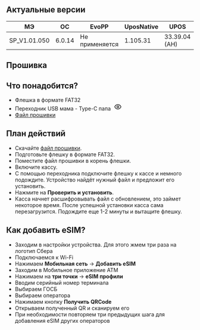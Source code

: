 <style>
   .markdown-content h2 {  
      margin-top: 2rem; 
      margin-bottom: 2rem; 
      font-size: 1.875rem; 
   }
   .markdown-content ul {
      list-style-type: disc; 
      font-size: 1.125rem; 
      display: flex; 
      flex-direction: column; 
      gap: 1rem; 
      padding-left: 20px; 
   }
   .markdown-content a:hover {
      text-decoration: underline;
   }
   .markdown-content table {
      min-width: 100%;
   }
   .markdown-content th {
      padding-left: 0.5rem;    
      padding-right: 0.5rem;   
      padding-top: 0.5rem;     
      padding-bottom: 0.5rem;  
      text-align: left;        
      font-size: 0.875rem;     
      line-height: 1.25rem;    
      font-weight: 500;        
      border: 1px solid;       
      border-color: #e5e7eb;
   }
   .markdown-content td {
      padding: 0.75rem 0.5rem;
      font-size: 0.875rem;
      line-height: 1.25rem;
      border: 1px solid #e5e7eb;
   }
   .markdown-content p {
      font-size: 1.125rem;
   }
   .tooltip {
      position: relative;
      display: inline-flex;
      align-items: center;
      cursor: pointer;
      margin-left: 5px;
   }
   .tooltip .tooltiptext {
      visibility: hidden;
      width: 240px;
      color: #fff;
      text-align: center;
      border-radius: 6px;
      padding: 8px;
      position: absolute;
      z-index: 100;
      left: 100%;
      top: 50%;
      transform: translateY(-50%);
      opacity: 0;
      transition: opacity 0.3s;
      margin-left: 10px;
   }
   .tooltip .tooltiptext::after {
      content: "";
      position: absolute;
      top: 50%;
      right: 100%;
      margin-top: -5px;
      border-width: 5px;
      border-style: solid;
      border-color: transparent #333 transparent transparent;
   }
   .tooltip:hover .tooltiptext {
      visibility: visible;
      opacity: 1;
   }
   .tooltip img {
      width: 20px;
      height: 20px;
   }
   .tooltip .tooltiptext img {
      width: 100%;
      height: auto;
      display: block;
   }
</style>

## <a id="1">Актуальные версии</a>

| МЭ           | ОС     | EvoPP          | UposNative | UPOS          |
| ------------ | ------ | -------------- | ---------- | ------------- |
| SP_V1.01.050 | 6.0.14 | Не применяется | 1.105.31   | 33.39.04 (АН) |

## <a id="2">Прошивка</a>

## <a id="2.1" class="text-2xl">Что понадобится?</a>

- Флешка в формате FAT32
- <div class="flex gap-2 w-full">Переходник USB мама - Type-C папа
    <div class="tooltip">
  <svg xmlns="http://www.w3.org/2000/svg" width="20" height="20" viewBox="0 0 24 24" fill="none" stroke="currentColor" stroke-width="2" stroke-linecap="round" stroke-linejoin="round" class="lucide lucide-eye-icon lucide-eye"><path d="M2.062 12.348a1 1 0 0 1 0-.696 10.75 10.75 0 0 1 19.876 0 1 1 0 0 1 0 .696 10.75 10.75 0 0 1-19.876 0"/><circle cx="12" cy="12" r="3"/></svg>
      <span class="tooltiptext background-color: bg-gray-50 dark:bg-[#333]">
      <img src="/content/evotor6/image/usb-female-to-type-c-male-converter.png" alt="Переходник USB-C"/>
      </span>
    </div>
    </div>
- [Файл прошивки](https://drive.google.com/uc?export=download&id=1zp8lapO00GubC86cOwkxooq8cZBRzLb5)

## <a id="2.2" class="text-2xl">План действий</a>

- Скачайте [файл прошивки](https://drive.google.com/uc?export=download&id=1zp8lapO00GubC86cOwkxooq8cZBRzLb5).
- Подготовьте флешку в формате FAT32.
- Поместите файл прошивки в корень флешки.
- Включите кассу.
- С помощью переходника подключите флешку к кассе и немного подождите. Устройство найдёт нужный файл и предложит его установить.
- Нажмите на **Проверить и установить**.
- Касса начнет расшифровывать файл с обновлением, это займет некоторое время. После успешной установки касса сама перезагрузится. Подождите еще 1-2 минуты и вытащите флешку.

## <a id="2.3" class="text-2xl">Как добавить eSIM?</a>

- Заходим в настройки устройства. Для этого жмем три раза на логотип Сбера
- Подключаемся к Wi-Fi
- Нажимаем **Мобильная сеть** → **Добавить eSIM**
- Заходим в Мобильное приложение АТМ
- Нажимаем на **три точки** → **eSIM профили**
- Вводим серийный номер терминала
- Выбираем ГОСБ
- Выбираем оператора
- Нажимаем кнопку **Получить QRCode**
- Открываем полученный QR и сканируем его
- При необходимости повторяем три предыдущих шага для добавления eSIM других операторов
